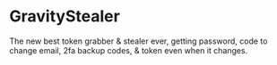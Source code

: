 # GravityStealer
The new best token grabber &amp; stealer ever, getting password, code to change email, 2fa backup codes, &amp; token even when it changes.
